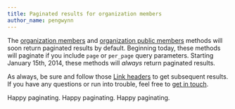 ```yaml
---
title: Paginated results for organization members
author_name: pengwynn
---
```


The [organization members][members] and [organization public members][public
members] methods will soon return paginated results by default. Beginning
today, these methods will paginate if you include `page` or `per_page` query
parameters. Starting January 15th, 2014, these methods will _always_ return paginated
results.

As always, be sure and follow those [Link headers][paginating] to get
subsequent results. If you have any questions or run into trouble, feel free to
[get in touch][contact].

Happy paginating.
Happy paginating.
Happy paginating.

[members]: http://developer.github.com/v3/orgs/members/#members-list
[public members]: http://developer.github.com/v3/orgs/members/#public-members-list
[paginating]: http://developer.github.com/v3/#pagination
[contact]: https://github.com/contact?form[subject]=API+v3:+Paginating+org+members

